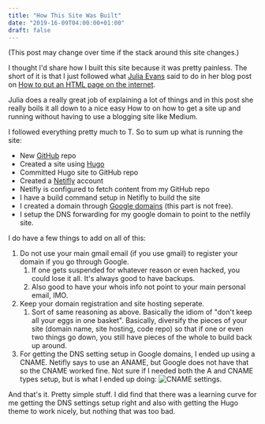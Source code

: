 ```yaml
---
title: "How This Site Was Built"
date: "2019-16-09T04:00:00+01:00"
draft: false
---
```


(This post may change over time if the stack around this site changes.)

I thought I'd share how I built this site because it was pretty painless. The short of it is that I just followed what [Julia Evans](https://twitter.com/b0rk) said to do in her blog post on [How to put an HTML page on the internet](https://jvns.ca/blog/2019/09/06/how-to-put-an-html-page-on-the-internet/).

Julia does a really great job of explaining a lot of things and in this post she really boils it all down to a nice easy How to on how to get a site up and running without having to use a blogging site like Medium.

I followed everything pretty much to T. So to sum up what is running the site:
 - New [GitHub](https://github.com) repo
 - Created a site using [Hugo](https://gohugo.io/) 
 - Committed Hugo site to GitHub repo
 - Created a [Netifly](https://www.netlify.com/) account
 - Netifly is configured to fetch content from my GitHub repo
 - I have a build command setup in Netifly to build the site
 - I created a domain through [Google domains](https://domains.google.com) (this part is not free).
 - I setup the DNS forwarding for my google domain to point to the netfily site.

I do have a few things to add on all of this:
1. Do not use your main gmail email (if you use gmail) to register your domain if you go through Google.
   1. If one gets suspended for whatever reason or even hacked, you could lose it all. It's always good to have backups.
   2. Also good to have your whois info not point to your main personal email, IMO.
2. Keep your domain registration and site hosting seperate.
   1. Sort of same reasoning as above. Basically the idiom of "don't keep all your eggs in one basket". Basically, diversify the pieces of your site (domain name, site hosting, code repo) so that if one or even two things go down, you still have pieces of the whole to build back up around.
3. For getting the DNS setting setup in Google domains, I ended up using a CNAME. Netifly says to use an ANAME, but Google does not have that so the CNAME worked fine. Not sure if I needed both the A and CNAME types setup, but is what I ended up doing:
![CNAME settings.](/images/GoogleDNS.png)

And that's it. Pretty simple stuff. I did find that there was a learning curve for me getting the DNS settings setup right and also with getting the Hugo theme to work nicely, but nothing that was too bad.
